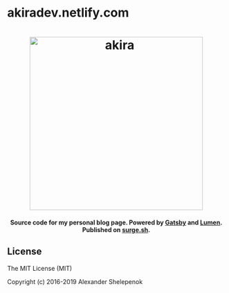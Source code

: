 # akiradev.netlify.com

<h1 align="center">
    <img alt="akira" title="akira" src="https://i.imgur.com/0lTHk7w.png" width="400"> </br>
</h1>

<h4 align="center">
  Source code for my personal blog page. Powered by <a href="https://github.com/gatsbyjs/gatsby" target="_blank">Gatsby</a> and <a href="https://github.com/alxshelepenok/gatsby-starter-lumen" target="_blank">Lumen</a>. Published on <a href="https://surge.sh/" target="_blank">surge.sh</a>.
</h4>

## License
The MIT License (MIT)

Copyright (c) 2016-2019 Alexander Shelepenok
